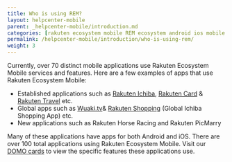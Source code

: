 ```yaml
---
title: Who is using REM?
layout: helpcenter-mobile
parent: _helpcenter-mobile/introduction.md
categories: [rakuten ecosystem mobile REM ecosystem android ios mobile REM users]
permalink: /helpcenter-mobile/introduction/who-is-using-rem/
weight: 3
---
```


Currently, over 70 distinct mobile applications use Rakuten Ecosystem Mobile services and features. Here are a few examples of apps that use Rakuten Ecosystem Mobile:

*   Established applications such as [Rakuten Ichiba](https://itunes.apple.com/my/app/rakuten-shopping/id762167763?mt=8), [Rakuten Card](https://play.google.com/store/apps/details?id=jp.co.rakuten.kc.rakutencardapp.android&hl=en) & [Rakuten Travel](https://play.google.com/store/apps/details?id=jp.co.rakuten.travel.andro&hl=en) etc.
*   Global apps such as [Wuaki.tv](https://play.google.com/store/apps/details?id=tv.wuaki&hl=en)& [Rakuten Shopping](https://play.google.com/store/apps/details?id=com.rakuten.shopping&hl=en) (Global Ichiba Shopping App) etc.
*   New applications such as Rakuten Horse Racing and Rakuten PicMarry

Many of these applications have apps for both Android and iOS. There are over 100 total applications using Rakuten Ecosystem Mobile. Visit our [DOMO cards](https://rakuten-skm.domo.com/page/2041372678) to view the specific features these applications use.